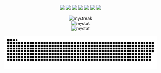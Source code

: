 <div align="center"> 
	<a href="https://www.linkedin.com/in/shuoros/"><img src="https://img.shields.io/badge/-Soroush%20Shemshadi-0072b1?style=flat&logo=Linkedin&logoColor=white&link=https://www.linkedin.com/in/shuoros/" /></a>
	<a href="https://www.twitter.com/shuoros/"><img src="https://img.shields.io/badge/-shuoros-1d8296?style=flat&logo=twitter&logoColor=white&link=https://www.twitter.com/shuoros/" /></a>
	<a href="https://stackoverflow.com/story/shuoros"><img src="https://img.shields.io/badge/-Soroush%20Shemshadi-f48024?style=flat&logo=Stackoverflow&logoColor=white&link=https://stackoverflow.com/story/shuoros" /></a>
	<a href="https://discord.com/users/shuoros#5896"><img src="https://img.shields.io/badge/-shuoros%235896-585abf?style=flat&logo=discord&logoColor=white&link=https://discord.com/users/shuoros#5896" /></a>
	<a href="https://steamcommunity.com/profiles/76561199035818916/"><img src="https://img.shields.io/badge/-Shuoros-2A475E?style=flat&logo=Steam&logoColor=white&link=https://steamcommunity.com/profiles/76561199035818916/)](https://steamcommunity.com/profiles/76561199035818916/" /></a>
	<a href="https://open.spotify.com/user/8eok1ds4tefumj3m7l88ie6t4?si=eSKACvnOS6m37KBypnfn9w&utm_source=copy-link&dl_branch=1"><img src="https://img.shields.io/badge/-What%20I%20Listen-1ED760?style=flat&logo=Spotify&logoColor=white&link=https://open.spotify.com/user/8eok1ds4tefumj3m7l88ie6t4?si=eSKACvnOS6m37KBypnfn9w&utm_source=copy-link&dl_branch=1)](https://open.spotify.com/user/8eok1ds4tefumj3m7l88ie6t4?si=eSKACvnOS6m37KBypnfn9w&utm_source=copy-link&dl_branch=1" /></a>
	<a href="https://shuoros.github.io"><img src="https://img.shields.io/badge/-My%20Resume-dcd0ff?style=flat&logo=Github&logoColor=dcd0ff &link=https://shuoros.github.io" /></a>
</div>
</br>
<div align="center"> 
<img src="https://github-readme-streak-stats.herokuapp.com/?user=shuoros&theme=synthwave" alt="mystreak"/>
</br>
<img src="https://github-readme-stats.vercel.app/api?username=shuoros&show_icons=true&include_all_commits=true&theme=synthwave&count_private=true&hide_title=true" alt="mystat"/>
</br>
<img src="https://github-readme-stats.vercel.app/api/top-langs/?username=shuoros&theme=synthwave&layout=donut&hide=jupyter+notebook,vhdl,html,css,less" alt="mystat"/>
</div>
</br>
<div align="center"> 
<img src="https://raw.githubusercontent.com/shuoros/shuoros/output/github-contribution-grid-snake-orange.svg#gh-dark-mode-only" />
</div>
</br>
